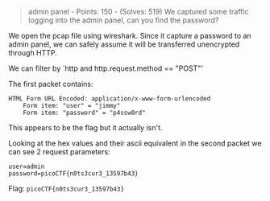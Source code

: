 > admin panel - Points: 150 - (Solves: 519)
> We captured some traffic logging into the admin panel, can you find the password?

We open the pcap file using wireshark.
Since it capture a password to an admin panel, we can safely assume it will be transferred unencrypted through HTTP.

We can filter by `http and http.request.method == "POST"'

The first packet contains:
```
HTML Form URL Encoded: application/x-www-form-urlencoded
    Form item: "user" = "jimmy"
    Form item: "password" = "p4ssw0rd"
```

This appears to be the flag but it actually isn't.

Looking at the hex values and their ascii equivalent in the second packet we can see 2 request parameters:
```
user=admin
password=picoCTF{n0ts3cur3_13597b43}
```

Flag: `picoCTF{n0ts3cur3_13597b43}`

